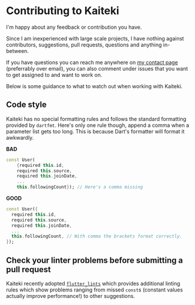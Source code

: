 # Contributing to Kaiteki

I'm happy about any feedback or contribution you have.

Since I am inexperienced with large scale projects, I have nothing against contributors, suggestions, pull requests, questions and anything in-between.

If you have questions you can reach me anywhere on [my contact page](https://craftplacer.moe/about) (preferrably over email), you can also comment under issues that you want to get assigned to and want to work on.

Below is some guidance to what to watch out when working with Kaiteki.

## Code style

Kaiteki has no special formatting rules and follows the standard formatting provided by `dartfmt`.
Here's only one rule though, append a comma when a parameter list gets too long.
This is because Dart's formatter will format it awkwardly.

**BAD**
```dart
const User(
    {required this.id,
    required this.source,
    required this.joinDate,
    ...
    this.followingCount}); // Here's a comma missing
```

**GOOD**
```dart
const User({
  required this.id,
  required this.source,
  required this.joinDate,
  ...
  this.followingCount, // With comma the brackets format correctly.
});
```

## Check your linter problems before submitting a pull request

Kaiteki recently adopted [`flutter_lints`](https://pub.dev/packages/flutter_lints) which provides additional linting rules which show problems ranging from missed `const`s (constant values actually improve performance!) to other suggestions.